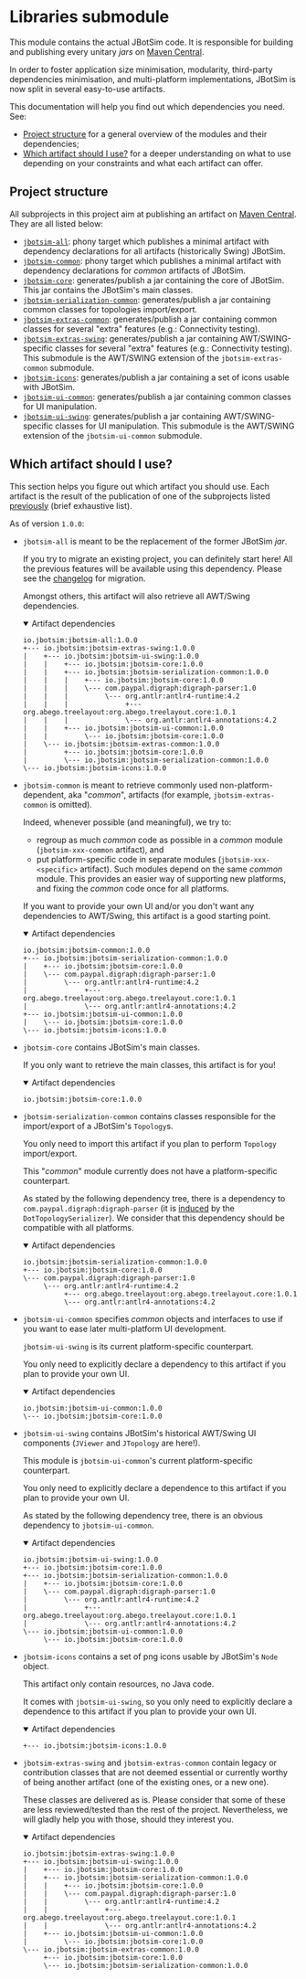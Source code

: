 # Libraries submodule

This module contains the actual JBotSim code. It is responsible for building and publishing every unitary *jars* on 
[Maven Central][maven-central-jbotsim].

In order to foster application size minimisation, modularity, third-party dependencies minimisation, and multi-platform
implementations, JBotSim is now split in several easy-to-use artifacts.  

This documentation will help you find out which dependencies you need. See:
* [Project structure](#project-structure) for a general overview of the modules and their dependencies;
* [Which artifact should I use?](#which-artifact-should-i-use) for a deeper understanding on what to use depending on 
your constraints and what each artifact can offer.

## Project structure
All subprojects in this project aim at publishing an artifact on 
[Maven Central][maven-central-jbotsim]. 
They are all listed below:

* [`jbotsim-all`](./jbotsim-all/README.md): phony target which publishes a minimal artifact with dependency declarations 
for all artifacts (historically Swing) JBotSim.
* [`jbotsim-common`](./jbotsim-common/README.md): phony target which publishes a minimal artifact with dependency 
declarations for *common* artifacts of JBotSim.
* [`jbotsim-core`](./jbotsim-core/README.md): generates/publish a jar containing the core of JBotSim.
This jar contains the JBotSim's main classes.
* [`jbotsim-serialization-common`](./jbotsim-serialization-common/README.md): generates/publish a jar containing common classes for 
topologies import/export.
* [`jbotsim-extras-common`](./jbotsim-extras-common/README.md): generates/publish a jar containing common classes for
 several "extra" features (e.g.: Connectivity testing).
* [`jbotsim-extras-swing`](./jbotsim-extras-swing/README.md): generates/publish a jar containing AWT/SWING-specific 
classes for several "extra" features (e.g.: Connectivity testing).
  This submodule is the AWT/SWING extension of the `jbotsim-extras-common` submodule.
* [`jbotsim-icons`](./jbotsim-icons/README.md): generates/publish a jar containing a set of icons usable with JBotSim.
* [`jbotsim-ui-common`](./jbotsim-ui-common/README.md): generates/publish a jar containing common classes for UI 
manipulation.
* [`jbotsim-ui-swing`](./jbotsim-ui-swing/README.md): generates/publish a jar containing AWT/SWING-specific classes 
for UI manipulation.
  This submodule is the AWT/SWING extension of the `jbotsim-ui-common` submodule.



## Which artifact should I use?
This section helps you figure out which artifact you should use. 
Each artifact is the result of the publication of one of the subprojects listed [previously](#project-structure) 
(brief exhaustive list). 

As of version `1.0.0`:
* `jbotsim-all` is meant to be the replacement of the former JBotSim *jar*. 

  If you try to migrate an existing project, you can definitely start here! 
  All the previous features will be available using this dependency. Please see
   the [changelog](../CHANGELOG.md) for migration.

  Amongst others, this artifact will also retrieve all AWT/Swing dependencies. 
  
  <details open><summary>Artifact dependencies</summary>
  <p>
  
    ```
    io.jbotsim:jbotsim-all:1.0.0
    +--- io.jbotsim:jbotsim-extras-swing:1.0.0
    |    +--- io.jbotsim:jbotsim-ui-swing:1.0.0
    |    |    +--- io.jbotsim:jbotsim-core:1.0.0
    |    |    +--- io.jbotsim:jbotsim-serialization-common:1.0.0
    |    |    |    +--- io.jbotsim:jbotsim-core:1.0.0
    |    |    |    \--- com.paypal.digraph:digraph-parser:1.0
    |    |    |         \--- org.antlr:antlr4-runtime:4.2
    |    |    |              +--- org.abego.treelayout:org.abego.treelayout.core:1.0.1
    |    |    |              \--- org.antlr:antlr4-annotations:4.2
    |    |    +--- io.jbotsim:jbotsim-ui-common:1.0.0
    |    |         \--- io.jbotsim:jbotsim-core:1.0.0
    |    \--- io.jbotsim:jbotsim-extras-common:1.0.0
    |         +--- io.jbotsim:jbotsim-core:1.0.0
    |         \--- io.jbotsim:jbotsim-serialization-common:1.0.0
    \--- io.jbotsim:jbotsim-icons:1.0.0

    ```

  </p>
  </details>
  

* `jbotsim-common` is meant to retrieve commonly used non-platform-dependent, aka "*common*", artifacts 
  (for example, `jbotsim-extras-common` is omitted).

  Indeed, whenever possible (and meaningful), we try to:
  * regroup as much *common* code as possible in a *common* module (`jbotsim-xxx-common` artifact), and 
  * put platform-specific code in separate modules (`jbotsim-xxx-<specific>` artifact). 
    Such modules depend on the same *common* module. This provides an easier way of supporting new platforms, 
    and fixing the *common* code once for all platforms.
  
  If you want to provide your own UI and/or you don't want any dependencies to AWT/Swing, this artifact is a good 
  starting point.
  
  <details open><summary>Artifact dependencies</summary>
  <p>
  
    ```
    io.jbotsim:jbotsim-common:1.0.0
    +--- io.jbotsim:jbotsim-serialization-common:1.0.0
    |    +--- io.jbotsim:jbotsim-core:1.0.0
    |    \--- com.paypal.digraph:digraph-parser:1.0
    |         \--- org.antlr:antlr4-runtime:4.2
    |              +--- org.abego.treelayout:org.abego.treelayout.core:1.0.1
    |              \--- org.antlr:antlr4-annotations:4.2
    +--- io.jbotsim:jbotsim-ui-common:1.0.0
    |    \--- io.jbotsim:jbotsim-core:1.0.0
    \--- io.jbotsim:jbotsim-icons:1.0.0
    
    ```

  </p>
  </details>
  
* `jbotsim-core` contains JBotSim's main classes.

  If you only want to retrieve the main classes, this artifact is for you!  
    
  <details open><summary>Artifact dependencies</summary>
  <p>
  
    ```
    io.jbotsim:jbotsim-core:1.0.0
    ```
    
  </p>
  </details>
  
* `jbotsim-serialization-common` contains classes responsible for the import/export of a JBotSim's `Topology`s.

  You only need to import this artifact if you plan to perform `Topology` import/export.
  
  This "*common*" module currently does not have a platform-specific counterpart.
  
  As stated by the following dependency tree, there is a dependency to `com.paypal.digraph:digraph-parser` 
  (it is [induced](jbotsim-serialization-common/README.md#external-dependencies) by the `DotTopologySerializer`). 
  We consider that this dependency should be compatible with all platforms.

  <details open><summary>Artifact dependencies</summary>
  <p>
  
    ```
    io.jbotsim:jbotsim-serialization-common:1.0.0
    +--- io.jbotsim:jbotsim-core:1.0.0
    \--- com.paypal.digraph:digraph-parser:1.0
         \--- org.antlr:antlr4-runtime:4.2
              +--- org.abego.treelayout:org.abego.treelayout.core:1.0.1
              \--- org.antlr:antlr4-annotations:4.2
    ```
    
  </p>
  </details>

* `jbotsim-ui-common` specifies *common* objects and interfaces to use if you want to ease later multi-platform UI 
  development.
  
  `jbotsim-ui-swing` is its current platform-specific counterpart.
  
  You only need to explicitly declare a dependency to this artifact if you plan to provide your own UI. 
  
  <details open><summary>Artifact dependencies</summary>
  <p>
  
    ```
    io.jbotsim:jbotsim-ui-common:1.0.0
    \--- io.jbotsim:jbotsim-core:1.0.0
    ```
    
  </p>
  </details>

* `jbotsim-ui-swing` contains JBotSim's historical AWT/Swing UI components (`JViewer` and `JTopology` are here!).

  This module is `jbotsim-ui-common`'s current platform-specific counterpart.
  
  You only need to explicitly declare a dependence to this artifact if you plan to provide your own UI. 
  
  As stated by the following dependency tree, there is an obvious dependency to `jbotsim-ui-common`.
  
  <details open><summary>Artifact dependencies</summary>
  <p>
  
    ```
    io.jbotsim:jbotsim-ui-swing:1.0.0
    +--- io.jbotsim:jbotsim-core:1.0.0
    +--- io.jbotsim:jbotsim-serialization-common:1.0.0
    |    +--- io.jbotsim:jbotsim-core:1.0.0
    |    \--- com.paypal.digraph:digraph-parser:1.0
    |         \--- org.antlr:antlr4-runtime:4.2
    |              +--- org.abego.treelayout:org.abego.treelayout.core:1.0.1
    |              \--- org.antlr:antlr4-annotations:4.2
    \--- io.jbotsim:jbotsim-ui-common:1.0.0
         \--- io.jbotsim:jbotsim-core:1.0.0
    
    ```
    
  </p>
  </details>


* `jbotsim-icons` contains a set of png icons usable by JBotSim's `Node` object.

  This artifact only contain resources, no Java code. 
  
  It comes with `jbotsim-ui-swing`, so you only need to explicitly declare a dependence to this artifact if you plan to 
  provide your own UI. 
  
  <details open><summary>Artifact dependencies</summary>
  <p>
  
    ```
    +--- io.jbotsim:jbotsim-icons:1.0.0
    
    ```
    
  </p>
  </details>
    

* `jbotsim-extras-swing` and `jbotsim-extras-common` contain legacy or contribution classes that are not deemed 
  essential or currently worthy of being another artifact (one of the existing ones, or a new one).
  
  These classes are delivered as is. Please consider that some of these are less reviewed/tested than the rest of the 
  project. 
  Nevertheless, we will gladly help you with those, should they interest you.
  
  <details open><summary>Artifact dependencies</summary>
  <p>
  
    ```
    io.jbotsim:jbotsim-extras-swing:1.0.0
    +--- io.jbotsim:jbotsim-ui-swing:1.0.0
    |    +--- io.jbotsim:jbotsim-core:1.0.0
    |    +--- io.jbotsim:jbotsim-serialization-common:1.0.0
    |    |    +--- io.jbotsim:jbotsim-core:1.0.0
    |    |    \--- com.paypal.digraph:digraph-parser:1.0
    |    |         \--- org.antlr:antlr4-runtime:4.2
    |    |              +--- org.abego.treelayout:org.abego.treelayout.core:1.0.1
    |    |              \--- org.antlr:antlr4-annotations:4.2
    |    +--- io.jbotsim:jbotsim-ui-common:1.0.0
    |         \--- io.jbotsim:jbotsim-core:1.0.0
    \--- io.jbotsim:jbotsim-extras-common:1.0.0
         +--- io.jbotsim:jbotsim-core:1.0.0
         \--- io.jbotsim:jbotsim-serialization-common:1.0.0

    ```
    
  </p>
  </details>


[maven-central-jbotsim]: https://search.maven.org/search?q=g:io.jbotsim